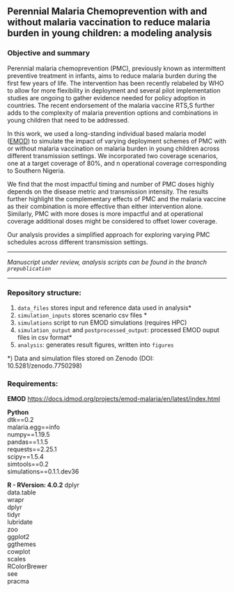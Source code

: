 ## Perennial Malaria Chemoprevention with and without malaria vaccination to reduce malaria burden in young children: a modeling analysis

### Objective and summary
Perennial malaria chemoprevention (PMC), previously known as intermittent preventive treatment in infants, aims to reduce malaria burden during the first few years of life. The intervention has been recently relabeled by WHO to allow for more flexibility in deployment and several pilot implementation studies are ongoing to gather evidence needed for policy adoption in countries. 
The recent endorsement of the malaria vaccine RTS,S further adds to the complexity of malaria prevention options and combinations in young children that need to be addressed.

In this work, we used a long-standing individual based malaria model ([EMOD](https://docs.idmod.org/projects/emod-malaria/en/latest/index.html)) to simulate the impact of varying deployment schemes of PMC with or without malaria vaccination on malaria burden in young children across different transmission settings. 
We incorporated two coverage scenarios, one at a target coverage of 80%, and n operational coverage corresponding to Southern Nigeria.  

We find that the most impactful timing and number of PMC doses highly depends on the disease metric and transmission intensity. 
The results further highlight the complementary effects of PMC and the malaria vaccine as their combination is more effective than either intervention alone. 
Similarly, PMC with more doses is more impactful and at operational coverage additional doses might be considered to offset lower coverage.

Our analysis provides a simplified approach for exploring varying PMC schedules across different transmission settings. 

----------------------------------
_Manuscript under review, analysis scripts can be found in the branch `prepublication`_

----------------------------------

### Repository structure:  
1. `data_files` stores input and reference data used in analysis*
2. `simulation_inputs` stores scenario csv files *
3. `simulations` script to run EMOD simulations (requires HPC)
4. `simulation_output` and `postprocessed_output`: processed EMOD ouput files in csv format*
5. `analysis`: generates result figures, written into `figures`

*) Data and simulation files stored on Zenodo (DOI: 10.5281/zenodo.7750298)

### Requirements:

**EMOD**
https://docs.idmod.org/projects/emod-malaria/en/latest/index.html

**Python**   
dtk==0.2  
malaria.egg==info  
numpy==1.19.5  
pandas==1.1.5  
requests==2.25.1  
scipy==1.5.4  
simtools==0.2  
simulations==0.1.1.dev36  


**R - RVersion: 4.0.2**
dplyr  
data.table  
wrapr  
dplyr  
tidyr  
lubridate  
zoo  
ggplot2  
ggthemes  
cowplot  
scales  
RColorBrewer  
see  
pracma  



